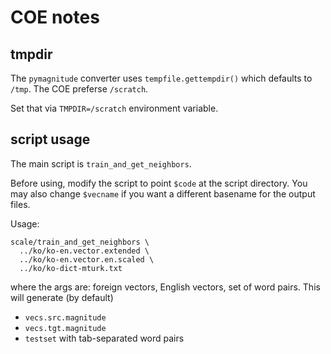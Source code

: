 # COE notes

## tmpdir
The `pymagnitude` converter uses `tempfile.gettempdir()` which defaults to `/tmp`. The COE preferse `/scratch`.

Set that via `TMPDIR=/scratch` environment variable.

## script usage
The main script is `train_and_get_neighbors`.

Before using, modify the script to point `$code` at the script directory. You may also change `$vecname` if you want a different basename for the output files.

Usage:
```
scale/train_and_get_neighbors \
  ../ko/ko-en.vector.extended \
  ../ko/ko-en.vector.en.scaled \
  ../ko/ko-dict-mturk.txt
```
where the args are: foreign vectors, English vectors, set of word pairs.
This will generate (by default)
* `vecs.src.magnitude`
* `vecs.tgt.magnitude`
* `testset` with tab-separated word pairs

